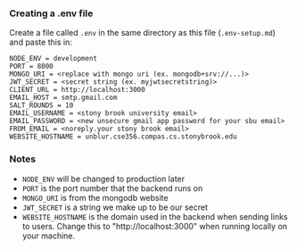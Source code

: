 ### Creating a .env file

Create a file called `.env` in the same directory as this file (`.env-setup.md`) and paste this in:

```
NODE_ENV = development
PORT = 8000
MONGO_URI = <replace with mongo uri (ex. mongodb+srv://...)>
JWT_SECRET = <secret string (ex. myjwtsecretstring)>
CLIENT_URL = http://localhost:3000
EMAIL_HOST = smtp.gmail.com
SALT_ROUNDS = 10
EMAIL_USERNAME = <stony brook university email>
EMAIL_PASSWORD = <new unsecure gmail app password for your sbu email>
FROM_EMAIL = <noreply.your stony brook email>
WEBSITE_HOSTNAME = unblur.cse356.compas.cs.stonybrook.edu
```

### Notes

- `NODE_ENV` will be changed to production later
- `PORT` is the port number that the backend runs on
- `MONGO_URI` is from the mongodb website
- `JWT_SECRET` is a string we make up to be our secret
- `WEBSITE_HOSTNAME` is the domain used in the backend when sending links to users. Change this to "http://localhost:3000" when running locally on your machine.
